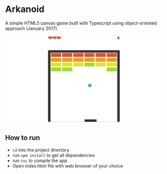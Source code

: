# Arkanoid

A simple HTML5 canvas game built with Typescript using object-oriented approach (January 2017).

![Screenshot](screenshot.png)

## How to run
 - `cd` into the project directory
 - run `npm install` to get all dependencies
 - run `tsc` to compile the app
 - Open index.html file with web browser of your choice
